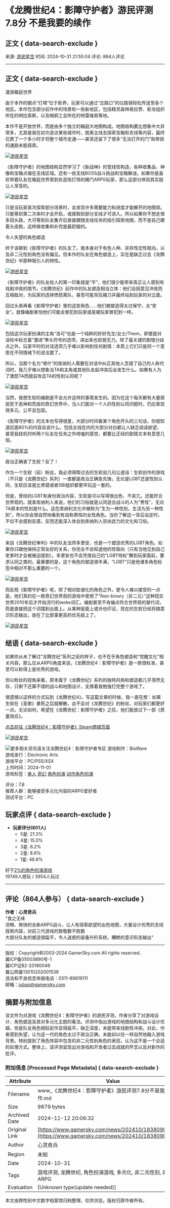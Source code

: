 # 《龙腾世纪4：影障守护者》游民评测7.8分 不是我要的续作

## 正文 { data-search-exclude }


来源: [游民星空](https://www.gamersky.com/)
时间: 2024-10-31 21:55:04
评论: 864人评论

---

## 正文 { data-search-exclude }

漫游箱庭世界

由于本作的据点“灯塔”位于影界，玩家可以通过“岔路口”的仪路镜轻松传送至各个地区。本作包含部分前作中的场景和一些新地区，包括精灵森林奥拉赞、影龙组织所在的明拉索斯，以及暗鸦工会所在的特雷维索等地。

本作不是开放世界，而是由多个独立的箱庭大地图构成。地图结构要比想象中大非常多，尤其是我在初次造访某些城市时，脱离主线去探索宝箱和支线等内容，最终花费了一个多小时才将整个城市走通——甚至还留下了很多“无法打开的门”和带锁的通路未能探索。

[![游民星空](https://img1.gamersky.com/image2024/10/20241031_hhy_486_2/14357_S.jpg)](https://www.gamersky.com/showimage/id_gamersky.shtml?https://img1.gamersky.com/image2024/10/20241031_hhy_486_2/14357.jpg)

《影障守护者》的地图结构显然学习了《新战神》的宽线性构造，各种收集品、神像和宝箱点缀在支线区域。还有一些支线BOSS战斗挑战和宝箱解谜。如果你是喜欢带着队友在箱庭世界里到处逛街打怪的踢门ARPG玩家，那么这部分体验其实挺让人享受的。

[![游民星空](https://img1.gamersky.com/image2024/10/20241031_hhy_486_2/14762_S.jpg)](https://www.gamersky.com/showimage/id_gamersky.shtml?https://img1.gamersky.com/image2024/10/20241031_hhy_486_2/14762.jpg)

只是当玩家首次探索部分场景时，会发现许多需要能力和进度才能解开的地图锁。只能等到第二次来时才会开启，或接取到部分支线才可进入。所以如果你不想走很多回头路，大可等到队友集齐后直接跟随支线任务的指引探索地图，而不是自己硬着头皮跑，这样做收集和补完是最舒服的。

令人失望的角色塑造

终于该聊到《影障守护者》的队友了。我本身对于有色人种、非异性恋性取向，以及非二元性别角色没有偏见。但本作的队友在角色塑造上，实在是缺乏过去《龙腾世纪》中那种吸引人的特性。

[![游民星空](https://img1.gamersky.com/image2024/10/20241031_hhy_486_2/15275_S.jpg)](https://www.gamersky.com/showimage/id_gamersky.shtml?https://img1.gamersky.com/image2024/10/20241031_hhy_486_2/15275.jpg)

《影障守护者》的队友给人的第一印象就是“平”，他们很少能带来真正让人感到有戏剧冲突的情节。《龙腾世纪》前作中的队友塑造相当立体：他们会因意见冲突而互相敌对，为玩家的选择愤怒离队，甚至可能背后捅刀并最终站到玩家的对立面。

回过头来再看《影障守护者》里的这些角色……他们被塑造得太过保守，太“安全”。就像编剧害怕他们可能会冒犯到玩家或是被玩家冒犯到一样。

[![游民星空](https://img1.gamersky.com/image2024/10/20241031_hhy_486_2/15740_S.jpg)](https://www.gamersky.com/showimage/id_gamersky.shtml?https://img1.gamersky.com/image2024/10/20241031_hhy_486_2/15740.jpg)

包括这次玩家扮演的主角“洛可”也是一个纯粹的好好先生/女士/Them，即便是对话轮中标志着“激进”拳头符号的选项，讲出来也软弱无力。除了最关键的剧情分歧点之外，玩家平时的对话选项几乎难以影响到任何剧情：本质上它们只是同一个意思在不同情绪下的说法罢了。

所以，当那个名为“塔什”的库纳利人需要在对话中纠正其他人念错了自己的人称代词时，我几乎难以想象当TA和主角或其他队友起冲突后会发生什么。如果有人为了激怒TA而擅自攻击TA的性别认同呢？

[![游民星空](https://img1.gamersky.com/image2024/10/20241031_hhy_486_2/16248_S.jpg)](https://www.gamersky.com/showimage/id_gamersky.shtml?https://img1.gamersky.com/image2024/10/20241031_hhy_486_2/16248.jpg)

当然，我想生软的编剧是不会允许这样的事情发生的。因为在这个每天都有大量居民死于恶神和荒疫的奇幻世界中，当人们面对一个人的性别认同问题时，仍应表现得多元、公平且包容。

《影障守护者》的文本也写得很差，大部分时间看某个角色开头的三句话，你就知道后面80%的内容会说什么。包括主线在内的大部分对白都让人缺乏阅读欲望，甚至我挂机时听两个队友在任务之外唠嗑的感觉，都要比正经的剧情文本有意思几倍。

[![游民星空](https://img1.gamersky.com/image2024/10/20241031_hhy_486_2/16731_S.jpg)](https://www.gamersky.com/showimage/id_gamersky.shtml?https://img1.gamersky.com/image2024/10/20241031_hhy_486_2/16731.jpg)

政治正确害了生软？反了！

作为一个生软（前）粉丝，我必须得帮过去的生软说几句公道话：生软创作的游戏（不只是《龙腾世纪》系列）一直都是政治正确急先锋。无论是LGBT还是性别认同，生软应该是比育碧或者SBI组织都更早玩这一套的。

但是，曾经的LGBT和身份政治内容，生软是可以写得很出色、不突兀，还能符合世界观的。就拿库纳利人来说，他们的习俗就是认同适合战斗的人为“男性”，无论TA原本的性别是什么。这在库纳利文化中被称为“生为一种性别，生活为另一种性别”。所以你会很自然地看到有自称男性的女性角色。当你了解这一背后设定时，不仅不会感到反感，反而还能深入体会到库纳利人崇尚武力的文化和习俗。

[![游民星空](https://img1.gamersky.com/image2024/10/20241031_hhy_486_2/17314_S.jpg)](https://www.gamersky.com/showimage/id_gamersky.shtml?https://img1.gamersky.com/image2024/10/20241031_hhy_486_2/17314.jpg)

来自《龙腾世纪审判》中的队友法师多里安，也是一个塑造优秀的LGBT角色。如果你只跟他保持正常友好的关系，你完全不会知道他的性取向（只有当他见到自己老爹时才会被被迫提到）。多里安也不会凭借自己的“LGBT特权”舞到玩家面前，要求认同之类的。最重要的是，这个角色的塑造很丰满，“LGBT”只是他诸多角色标签中相对不那么重要的一个。

[![游民星空](https://img1.gamersky.com/image2024/10/20241031_hhy_486_2/17766_S.jpg)](https://www.gamersky.com/showimage/id_gamersky.shtml?https://img1.gamersky.com/image2024/10/20241031_hhy_486_2/17766.jpg)

而反观《影障守护者》呢，除了相对脸谱化的角色之外，更令人难以接受的一点是。他们真的在一款奇幻世界观的游戏中使用了“Non-binary（非二元）”这种现实世界2010年后才开始流行的woke词汇。编剧甚至不肯编点符合世界观的替代词，而是直接把这个词摆到台面上。从某种层面上或许也印证，现在的生软已经将搞意识形态输出，放在了比叙事更高的优先级上了。

[![游民星空](https://img1.gamersky.com/image2024/10/20241031_hhy_486_2/18228_S.jpg)](https://www.gamersky.com/showimage/id_gamersky.shtml?https://img1.gamersky.com/image2024/10/20241031_hhy_486_2/18228.jpg)

## 结语 { data-search-exclude }

如果你从未了解过”龙腾世纪“系列之前的样子，也不在乎角色塑造和“觉醒文化”相关内容。那么仅从ARPG角度来说，《龙腾世纪4：影障守护者》是一款很标准，甚至可以称得上是优秀的游戏。

但以粉丝的视角来看，原本属于《龙腾世纪》系列的独特风格和塑造都几乎荡然无存，只剩下还算不错的战斗和地图设计，支撑着我勉强打完整个游戏了。

很遗憾以这样的方式玩到《龙腾世纪4》。写这篇文章的时候，我一直在想：如果生软在《圣歌》暴死之后就解散，会不会对《龙腾世纪》的粉丝，对玩家们都更好一点。无论如何，希望在《龙腾世纪：影障守护者》之后，他们能放过下一部《质量效应》。

[点击前往《龙腾世纪4：影障守护者》Steam商城页面](https://store.steampowered.com/app/1845910/?utm_source=gamersky)

[![游民星空](https://www.gamersky.com/image2022/09/20220905_hhy_486_1/20220905_hhy_486_1.jpg)](https://www.gamersky.com/showimage/id_gamersky.shtml?https://www.gamersky.com/image2022/09/20220905_hhy_486_1/20220905_hhy_486_1.jpg)

![更多相关资讯请关注龙腾世纪4：影障守护者专区](https://www.gamersky.com/z/dragon-age-the-veilguard/) 
游戏制作：BioWare  
游戏发行：Electronic Arts  
游戏平台：PC/PS5/XSX  
上市时间：2024-11-01  
游戏标签：[单人](https://ku.gamersky.com/sp/0-0-0-222-0-0.html) [奇幻](https://ku.gamersky.com/sp/0-0-0-13-0-0.html) [角色扮演](https://ku.gamersky.com/sp/0-0-0-84-0-0.html) [动作角色扮演](https://ku.gamersky.com/sp/0-0-0-1505-0-0.html) 

评分：7.8  
推荐人群：能够接受多元化内容的ARPG爱好者  
测试平台：PC 

## 玩家点评 { data-search-exclude }

- **玩家评分(801人)**
  - 5星: 21.3%
  - 4星: 15.0%
  - 3星: 8.2%
  - 2星: 8.6%
  - 1星: 46.8%
  
好于[2%的角色扮演游戏](https://ku.gamersky.com/sp/RPG/)  
19749人想玩 / 3954人玩过

---

## 评论（864人参与） { data-search-exclude }

**作者：心灵奇兵**  
"食之无味  
流畅、爽快的全新ARPG战斗，让人有探索欲望的出色地图，大量设计优秀的支线探索内容，对前三代游戏的致敬数不胜数  
大部分队友的塑造很扁平，令人迷惑的装备升阶系统，糟糕的意识形态输出"

---

版权：Copyright©2003-2024 GamerSky.com All rights reserved.  
冀ICP备05003890号-1  
冀ICP证B2-20180049  
冀公网备13010202001538  
违法和不良信息举报电话：0311-89619111  
邮箱：jubao@gamersky.com

## 摘要与附加信息

<!-- tcd_abstract -->
该文件为对游戏《龙腾世纪4：影障守护者》的游民评测，作者分享了对游戏设计、角色塑造及其对多元化主题的看法。评测中指出游戏的地图结构和战斗设计优越，但是队友角色相较前作显得扁平，缺乏深度，未能带来戏剧性冲突。对此，作者感到失望，认为这一代的角色太过于政治正确，未能如以往一样自然地融入游戏背景。特别提到了角色阵容中包含的非二元性别角色的表现，认为这不是一个合适的处理方式。整体上，该评测呈现出对游戏和开发者过去成就的怀念以及对新作的批评。
<!-- tcd_abstract_end -->

### 附加信息 [Processed Page Metadata] { data-search-exclude }

| Attribute       | Value                                  |
|-----------------|----------------------------------------|
| Filename        | www_《龙腾世纪4：影障守护者》游民评测7.8分不是我要的续作.md                             |
| Size            | 9879 bytes                           |
| Archived Date   | 2024-11-12 20:06:32                             |
| Original Link   | [https://www.gamersky.com/news/202410/1838090_2.shtml](https://www.gamersky.com/news/202410/1838090_2.shtml)                       |
| Author          | 心灵奇兵                               |
| Region          | 未知                               |
| Date            | 2024-10-31                                 |
| Tags            | 游戏评测, 龙腾世纪, 角色扮演游戏, 多元化, 非二元性别, 政治正确, ARPG                                 |
| Evaluation            | [Unknown type(update needed)]                                 |
<!-- tcd_table_end -->

本文由跨性别中文数字档案馆归档整理，仅供浏览。版权归原作者所有。

